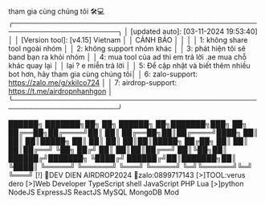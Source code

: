 tham gia cùng chúng tôi 🛠️💻
╭───────────────────────────────────────────────────────────────────────╮
│                 [updated auto]: [03-11-2024 19:53:40]                 │
│                 [Version tool]: [v4.15] Vietnam                       │
│ CẢNH BÁO                                                              │
│                                                                       │
│ 1: không share tool ngoài nhóm                                        │
│ 2: không support nhóm khác                                            │
│ 3: phát hiện tôi sẽ band bạn ra khỏi nhóm                             │
│ 4: mua tool của ad thì em trả lời .ae mua chỗ khác quay lại           │
│ lại ? e miễn trả lời                                                  │
│ 5: Để cập nhật và biết thêm nhiều bot hơn, hãy tham gia cùng chúng tôi│
│ 6: zalo-support: https://zalo.me/g/xkilco724                          │
│ 7: airdrop-support: https://t.me/airdropnhanhgon                      │
╰───────────────────────────────────────────────────────────────────────╯

██████╗ ███████╗██╗   ██╗    ██████╗ ██╗███████╗███╗   ██╗
██╔══██╗██╔════╝██║   ██║    ██╔══██╗██║██╔════╝████╗  ██║
██║  ██║█████╗  ██║   ██║    ██║  ██║██║█████╗  ██╔██╗ ██║
██║  ██║██╔══╝  ╚██╗ ██╔╝    ██║  ██║██║██╔══╝  ██║╚██╗██║
██████╔╝███████╗ ╚████╔╝     ██████╔╝██║███████╗██║ ╚████║
╚═════╝ ╚══════╝  ╚═══╝      ╚═════╝ ╚═╝╚══════╝╚═╝  ╚═══╝
[!] 🔏DEV DIEN AIRDROP2024 📌zalo:0899717143 [>]TOOL:verus dero
[>]Web Developer TypeScript shell JavaScript PHP Lua
[>]python NodeJS ExpressJS ReactJS MySQL MongoDB Mod
